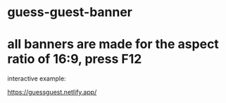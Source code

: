# guess-guest-banner

# all banners are made for the aspect ratio of 16:9, press F12

interactive example:

https://guessguest.netlify.app/
